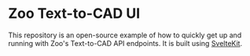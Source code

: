 # Zoo Text-to-CAD UI

This repository is an open-source example of how to quickly get up and running with Zoo's Text-to-CAD API endpoints. It is built using [SvelteKit](https://kit.svelte.dev/).
